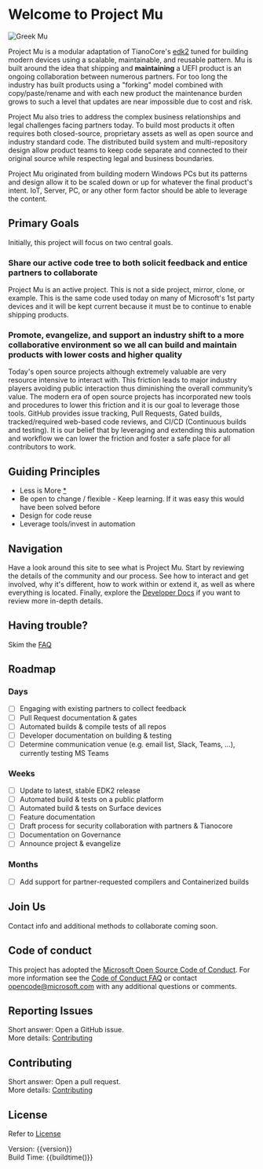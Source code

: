 # Welcome to Project Mu

![Greek Mu](img/project_mu.png)

Project Mu is a modular adaptation of TianoCore's [edk2](https://github.com/tianocore/edk2) tuned for building modern devices using a scalable, maintainable, and reusable pattern. Mu is built around the idea that shipping and **maintaining** a UEFI product is an ongoing collaboration between numerous partners. For too long the industry has built products using a "forking" model combined with copy/paste/rename and with each new product the maintenance burden grows to such a level that updates are near impossible due to cost and risk.

Project Mu also tries to address the complex business relationships and legal challenges facing partners today. To build most products it often requires both closed-source, proprietary assets as well as open source and industry standard code. The distributed build system and multi-repository design allow product teams to keep code separate and connected to their original source while respecting legal and business boundaries.

Project Mu originated from building modern Windows PCs but its patterns and design allow it to be scaled down or up for whatever the final product's intent. IoT, Server, PC, or any other form factor should be able to leverage the content.

## Primary Goals

Initially, this project will focus on two central goals.

### Share our active code tree to both solicit feedback and entice partners to collaborate

Project Mu is an active project. This is not a side project, mirror, clone, or example. This is the same code used today on many of Microsoft's 1st party devices and it will be kept current because it must be to continue to enable shipping products.

### Promote, evangelize, and support an industry shift to a more collaborative environment so we all can build and maintain products with lower costs and higher quality

Today's open source projects although extremely valuable are very resource intensive to interact with. This friction leads to major industry players avoiding public interaction thus diminishing the overall community’s value. The modern era of open source projects has incorporated new tools and procedures to lower this friction and it is our goal to leverage those tools. GitHub provides issue tracking, Pull Requests, Gated builds, tracked/required web-based code reviews, and CI/CD (Continuous builds and testing). It is our belief that by leveraging and extending this automation and workflow we can lower the friction and foster a safe place for all contributors to work.

## Guiding Principles

- Less is More [\*](faq#is-this-really-following-less-is-more)
- Be open to change / flexible - Keep learning. If it was easy this would have been solved before
- Design for code reuse
- Leverage tools/invest in automation

## Navigation

Have a look around this site to see what is Project Mu. Start by reviewing the details of the community and our process. See how to interact and get involved, why it's different, how to work within or extend it, as well as where everything is located. Finally, explore the [Developer Docs](DeveloperDocs/developer_docs.md) if you want to review more in-depth details.

## Having trouble?

Skim the [FAQ](faq)

## Roadmap

### Days

- [ ] Engaging with existing partners to collect feedback
- [ ] Pull Request documentation & gates
- [ ] Automated builds & compile tests of all repos
- [ ] Developer documentation on building & testing
- [ ] Determine communication venue (e.g. email list, Slack, Teams, ...), currently testing MS Teams

### Weeks

- [ ] Update to latest, stable EDK2 release
- [ ] Automated build & tests on a public platform
- [ ] Automated build & tests on Surface devices
- [ ] Feature documentation
- [ ] Draft process for security collaboration with partners & Tianocore
- [ ] Documentation on Governance
- [ ] Announce project & evangelize

### Months

- [ ] Add support for partner-requested compilers and Containerized builds

## Join Us

Contact info and additional methods to collaborate coming soon.

## Code of conduct

This project has adopted the [Microsoft Open Source Code of Conduct](https://opensource.microsoft.com/codeofconduct/). For more information see the [Code of Conduct FAQ](https://opensource.microsoft.com/codeofconduct/faq/) or contact [opencode@microsoft.com](mailto:opencode@microsoft.com) with any additional questions or comments.

## Reporting Issues

Short answer: Open a GitHub issue.  
More details: [Contributing](How/contributing)

## Contributing

Short answer: Open a pull request.  
More details: [Contributing](How/contributing)

## License

Refer to [License](license)

Version: {{version}}  
Build Time: {{buildtime()}}
